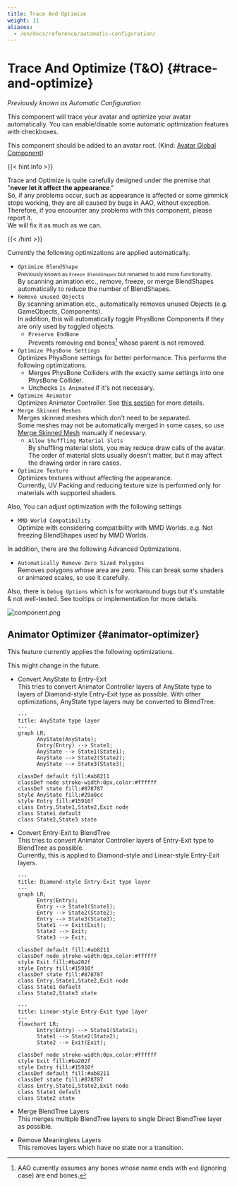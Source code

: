 ```yaml
---
title: Trace And Optimize
weight: 11
aliases:
  - /en/docs/reference/automatic-configuration/
---
```


# Trace And Optimize (T&O) {#trace-and-optimize}

<i>Previously known as Automatic Configuration</i>

This component will trace your avatar and optimize your avatar automatically.
You can enable/disable some automatic optimization features with checkboxes.

This component should be added to an avatar root. (Kind: [Avatar Global Component](../../component-kind/avatar-global-components))

{{< hint info >}}

Trace and Optimize is quite carefully designed under the premise that "**never let it affect the appearance**."\
So, if any problems occur, such as appearance is affected or some gimmick stops working, they are all caused by bugs in AAO, without exception.\
Therefore, if you encounter any problems with this component, please report it.\
We will fix it as much as we can.

{{< /hint >}}

Currently the following optimizations are applied automatically.
- `Optimize BlendShape`\
  <small>Previously known as `Freeze BlendShapes` but renamed to add more functionality.</small>\
  By scanning animation etc., remove, freeze, or merge BlendShapes automatically to reduce the number of BlendShapes.
- `Remove unused Objects`\
  By scanning animation etc., automatically removes unused Objects (e.g. GameObjects, Components).\
  In addition, this will automatically toggle PhysBone Components if they are only used by toggled objects.
  - `Preserve EndBone`\
    Prevents removing end bones[^endbone] whose parent is not removed.
- `Optimize PhysBone Settings`\
  Optimizes PhysBone settings for better performance. This performs the following optimizations.
  - Merges PhysBone Colliders with the exactly same settings into one PhysBone Collider.
  - Unchecks `Is Animated` if it's not necessary.
- `Optimize Animator`\
  Optimizes Animator Controller. See [this section](#animator-optimizer) for more details.
- `Merge Skinned Meshes`\
  Merges skinned meshes which don't need to be separated.\
  Some meshes may not be automatically merged in some cases, so use [Merge Skinned Mesh](../merge-skinned-mesh) manually if necessary.
  - `Allow Shuffling Material Slots`\
    By shuffling material slots, you may reduce draw calls of the avatar.
    The order of material slots usually doesn't matter, but it may affect the drawing order in rare cases.
- `Optimize Texture`\
  Optimizes textures without affecting the appearance.\
  Currently, UV Packing and reducing texture size is performed only for materials with supported shaders.

Also, You can adjust optimization with the following settings
- `MMD World Compatibility`\
  Optimize with considering compatibility with MMD Worlds. e.g. Not freezing BlendShapes used by MMD Worlds.

In addition, there are the following Advanced Optimizations.

- `Automatically Remove Zero Sized Polygons`\
  Removes polygons whose area are zero.
  This can break some shaders or animated scales, so use it carefully.

Also, there is `Debug Options` which is for workaround bugs but it's unstable & not well-tested.
See tooltips or implementation for more details.

![component.png](component.png)

[^endbone]: AAO currently assumes any bones whose name ends with `end` (ignoring case) are end bones.

## Animator Optimizer {#animator-optimizer}

This feature currently applies the following optimizations.

This might change in the future.

- Convert AnyState to Entry-Exit\
  This tries to convert Animator Controller layers of AnyState type to layers of Diamond-style Entry-Exit type as possible.
  With other optimizations, AnyState type layers may be converted to BlendTree.

  ```mermaid
  ---
  title: AnyState type layer
  ---
  graph LR;
        AnyState(AnyState);
        Entry(Entry) --> State1;
        AnyState --> State1(State1);
        AnyState --> State2(State2);
        AnyState --> State3(State3);
  
  classDef default fill:#ab8211
  classDef node stroke-width:0px,color:#ffffff
  classDef state fill:#878787
  style AnyState fill:#29a0cc
  style Entry fill:#15910f
  class Entry,State1,State2,Exit node
  class State1 default
  class State2,State3 state
  ```

- Convert Entry-Exit to BlendTree\
  This tries to convert Animator Controller layers of Entry-Exit type to BlendTree as possible.\
  Currently, this is applied to Diamond-style and Linear-style Entry-Exit layers.

  ```mermaid
  ---
  title: Diamond-style Entry-Exit type layer
  ---
  graph LR;
        Entry(Entry);
        Entry --> State1(State1);
        Entry --> State2(State2);
        Entry --> State3(State3);
        State1 --> Exit(Exit);
        State2 --> Exit;
        State3 --> Exit;
  
  classDef default fill:#ab8211
  classDef node stroke-width:0px,color:#ffffff
  style Exit fill:#ba202f
  style Entry fill:#15910f
  classDef state fill:#878787
  class Entry,State1,State2,Exit node
  class State1 default
  class State2,State3 state
  ```

  ```mermaid
  ---
  title: Linear-style Entry-Exit type layer
  ---
  flowchart LR;
        Entry(Entry) --> State1(State1);
        State1 --> State2(State2);
        State2 --> Exit(Exit);

  classDef node stroke-width:0px,color:#ffffff
  style Exit fill:#ba202f
  style Entry fill:#15910f
  classDef default fill:#ab8211
  classDef state fill:#878787
  class Entry,State1,State2,Exit node
  class State1 default
  class State2 state
  ```

- Merge BlendTree Layers\
  This merges multiple BlendTree layers to single Direct BlendTree layer as possible.
- Remove Meaningless Layers\
  This removes layers which have no state nor a transition.

